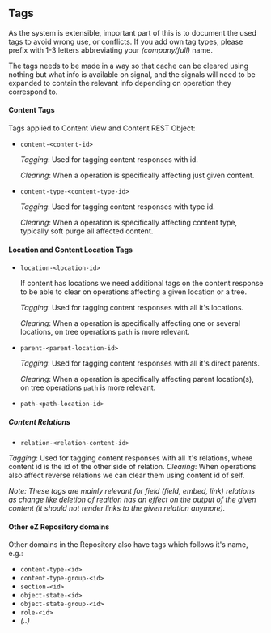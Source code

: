 ## Tags

As the system is extensible, important part of this is to document the used tags to avoid wrong use, or conflicts.
If you add own tag types, please prefix with 1-3 letters abbreviating your *(company/full)* name.

The tags needs to be made in a way so that cache can be cleared using nothing but what info is available on signal,
and the signals will need to be expanded to contain the relevant info depending on operation they correspond to.

#### Content Tags


Tags applied to Content View and Content REST Object:

- `content-<content-id>`

    *Tagging*: Used for tagging content responses with id.
    
    *Clearing*: When a operation is specifically affecting just given content.

- `content-type-<content-type-id>`

    *Tagging*: Used for tagging content responses with type id.
    
    *Clearing*: When a operation is specifically affecting content type, typically soft purge all affected content.

#### Location and Content Location Tags


- `location-<location-id>`

    If content has locations we need additional tags on the content response to be able to clear on operations affecting a
    given location or a tree.
    
    *Tagging*: Used for tagging content responses with all it's locations.
    
    *Clearing*: When a operation is specifically affecting one or several locations, on tree operations `path` is more relevant.


- `parent-<parent-location-id>`

    *Tagging*: Used for tagging content responses with all it's direct parents.
    
    *Clearing*: When a operation is specifically affecting parent location(s), on tree operations `path` is more relevant.

- `path-<path-location-id>`

##### Content Relations



- `relation-<relation-content-id>`

*Tagging*: Used for tagging content responses with all it's relations, where content id is the id of the other side of relation.
*Clearing*: When operations also affect reverse relations we can clear them using content id of self.

_Note: These tags are mainly relevant for field (field, embed, link) relations as change like deletion of realtion has an
effect on the output of the given content (it should not render links to the given relation anymore)._



#### Other eZ Repository domains

Other domains in the Repository also have tags which follows it's name, e.g.:
- `content-type-<id>`
- `content-type-group-<id>`
- `section-<id>`
- `object-state-<id>`
- `object-state-group-<id>`
- `role-<id>`
- _(..)_
